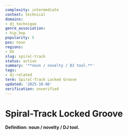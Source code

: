 ```yaml
---
complexity: intermediate
context: technical
domains:
- dj_technique
genre_association:
- hip_hop
popularity: 5
pos: noun
regions:
- US
slug: spiral-track
status: active
summary: '**noun / novelty / DJ tool.**'
tags:
- dj-related
term: Spiral-Track Locked Groove
updated: '2025-10-06'
verification: unverified
---
```


# Spiral-Track Locked Groove

**Definition:** **noun / novelty / DJ tool.**

